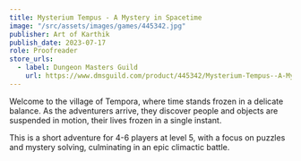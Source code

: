 ```yaml
---
title: Mysterium Tempus - A Mystery in Spacetime
image: "/src/assets/images/games/445342.jpg"
publisher: Art of Karthik
publish_date: 2023-07-17
role: Proofreader
store_urls:
  - label: Dungeon Masters Guild
    url: https://www.dmsguild.com/product/445342/Mysterium-Tempus--A-Mystery-in-Spacetime
---
```


Welcome to the village of Tempora, where time stands frozen in a delicate balance. As the adventurers arrive, they discover people and objects are suspended in motion, their lives frozen in a single instant.

This is a short adventure for 4-6 players at level 5, with a focus on puzzles and mystery solving, culminating in an epic climactic battle.
